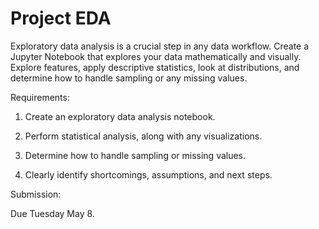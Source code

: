 # Project EDA

Exploratory data analysis is a crucial step in any data workflow. Create a Jupyter Notebook that explores your data mathematically and visually. Explore features, apply descriptive statistics, look at distributions, and determine how to handle sampling or any missing values.

Requirements:

1. Create an exploratory data analysis notebook.

2. Perform statistical analysis, along with any visualizations.

3. Determine how to handle sampling or missing values.

4. Clearly identify shortcomings, assumptions, and next steps.

Submission:

Due Tuesday May 8.
